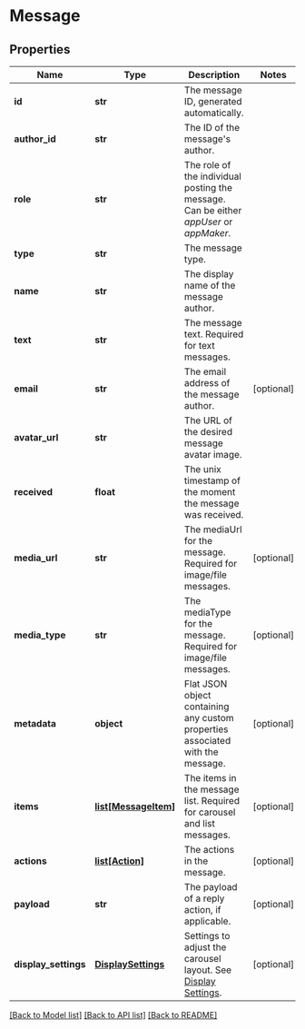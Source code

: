 # Message

## Properties
Name | Type | Description | Notes
------------ | ------------- | ------------- | -------------
**id** | **str** | The message ID, generated automatically. | 
**author_id** | **str** | The ID of the message&#39;s author. | 
**role** | **str** | The role of the individual posting the message. Can be either *appUser* or *appMaker*. | 
**type** | **str** | The message type. | 
**name** | **str** | The display name of the message author. | 
**text** | **str** | The message text. Required for text messages.  | 
**email** | **str** | The email address of the message author. | [optional] 
**avatar_url** | **str** | The URL of the desired message avatar image. | 
**received** | **float** | The unix timestamp of the moment the message was received. | 
**media_url** | **str** | The mediaUrl for the message. Required for image/file messages.  | [optional] 
**media_type** | **str** | The mediaType for the message. Required for image/file messages.  | [optional] 
**metadata** | **object** | Flat JSON object containing any custom properties associated with the message. | [optional] 
**items** | [**list[MessageItem]**](MessageItem.md) | The items in the message list. Required for carousel and list messages.  | [optional] 
**actions** | [**list[Action]**](Action.md) | The actions in the message. | [optional] 
**payload** | **str** | The payload of a reply action, if applicable. | [optional] 
**display_settings** | [**DisplaySettings**](DisplaySettings.md) | Settings to adjust the carousel layout. See [Display Settings](https://docs.smooch.io/rest/#display-settings). | [optional] 

[[Back to Model list]](../README.md#documentation-for-models) [[Back to API list]](../README.md#documentation-for-api-endpoints) [[Back to README]](../README.md)


